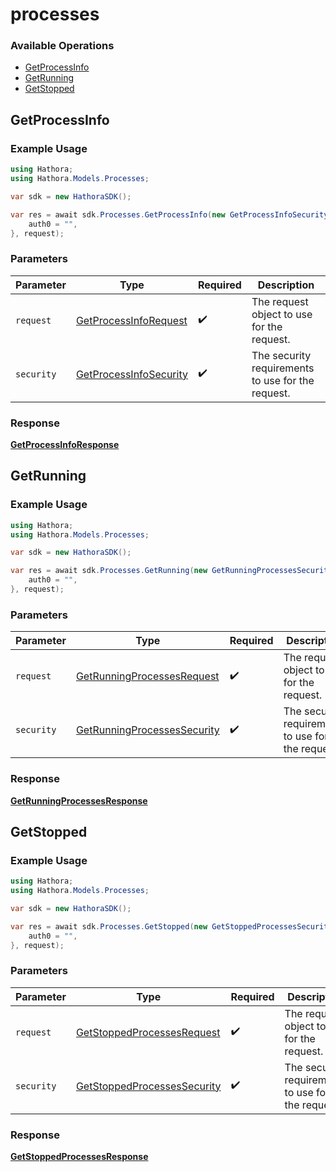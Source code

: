 # processes

### Available Operations

* [GetProcessInfo](#getprocessinfo)
* [GetRunning](#getrunning)
* [GetStopped](#getstopped)

## GetProcessInfo

### Example Usage

```csharp
using Hathora;
using Hathora.Models.Processes;

var sdk = new HathoraSDK();

var res = await sdk.Processes.GetProcessInfo(new GetProcessInfoSecurity() {
    auth0 = "",
}, request);
```

### Parameters

| Parameter                                                                  | Type                                                                       | Required                                                                   | Description                                                                |
| -------------------------------------------------------------------------- | -------------------------------------------------------------------------- | -------------------------------------------------------------------------- | -------------------------------------------------------------------------- |
| `request`                                                                  | [GetProcessInfoRequest](../../Models/Processes/GetProcessInfoRequest.md)   | :heavy_check_mark:                                                         | The request object to use for the request.                                 |
| `security`                                                                 | [GetProcessInfoSecurity](../../Models/Processes/GetProcessInfoSecurity.md) | :heavy_check_mark:                                                         | The security requirements to use for the request.                          |


### Response

**[GetProcessInfoResponse](../../Models/Processes/GetProcessInfoResponse.md)**


## GetRunning

### Example Usage

```csharp
using Hathora;
using Hathora.Models.Processes;

var sdk = new HathoraSDK();

var res = await sdk.Processes.GetRunning(new GetRunningProcessesSecurity() {
    auth0 = "",
}, request);
```

### Parameters

| Parameter                                                                            | Type                                                                                 | Required                                                                             | Description                                                                          |
| ------------------------------------------------------------------------------------ | ------------------------------------------------------------------------------------ | ------------------------------------------------------------------------------------ | ------------------------------------------------------------------------------------ |
| `request`                                                                            | [GetRunningProcessesRequest](../../Models/Processes/GetRunningProcessesRequest.md)   | :heavy_check_mark:                                                                   | The request object to use for the request.                                           |
| `security`                                                                           | [GetRunningProcessesSecurity](../../Models/Processes/GetRunningProcessesSecurity.md) | :heavy_check_mark:                                                                   | The security requirements to use for the request.                                    |


### Response

**[GetRunningProcessesResponse](../../Models/Processes/GetRunningProcessesResponse.md)**


## GetStopped

### Example Usage

```csharp
using Hathora;
using Hathora.Models.Processes;

var sdk = new HathoraSDK();

var res = await sdk.Processes.GetStopped(new GetStoppedProcessesSecurity() {
    auth0 = "",
}, request);
```

### Parameters

| Parameter                                                                            | Type                                                                                 | Required                                                                             | Description                                                                          |
| ------------------------------------------------------------------------------------ | ------------------------------------------------------------------------------------ | ------------------------------------------------------------------------------------ | ------------------------------------------------------------------------------------ |
| `request`                                                                            | [GetStoppedProcessesRequest](../../Models/Processes/GetStoppedProcessesRequest.md)   | :heavy_check_mark:                                                                   | The request object to use for the request.                                           |
| `security`                                                                           | [GetStoppedProcessesSecurity](../../Models/Processes/GetStoppedProcessesSecurity.md) | :heavy_check_mark:                                                                   | The security requirements to use for the request.                                    |


### Response

**[GetStoppedProcessesResponse](../../Models/Processes/GetStoppedProcessesResponse.md)**

